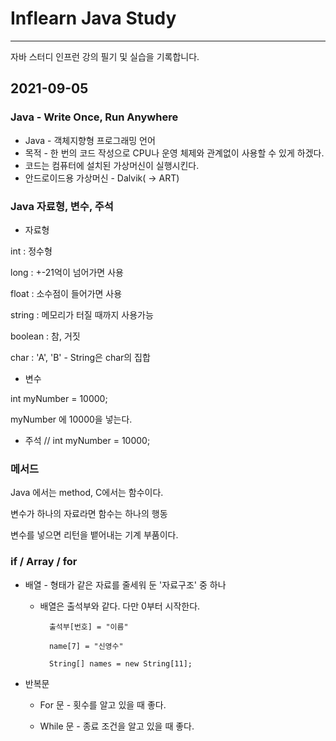 # Inflearn Java Study
---
자바 스터디 인프런 강의 필기 및 실습을 기록합니다.

## 2021-09-05
### Java - Write Once, Run Anywhere
+ Java - 객체지향형 프로그래밍 언어
+ 목적 - 한 번의 코드 작성으로 CPU나 운영 체제와 관계없이 사용할 수 있게 
하겠다.
+ 코드는 컴퓨터에 설치된 가상머신이 실행시킨다.
+ 안드로이드용 가상머신 - Dalvik( -> ART)


### Java 자료형, 변수, 주석

+ 자료형

int : 정수형

long : +-21억이 넘어가면 사용

float : 소수점이 들어가면 사용

string : 메모리가 터질 때까지 사용가능

boolean : 참, 거짓

char : 'A', 'B' - String은 char의 집합

+ 변수

int myNumber  = 10000;

myNumber 에 10000을 넣는다.


+ 주석
// int myNumber  = 10000;

### 메서드

Java 에서는 method, C에서는 함수이다.

변수가 하나의 자료라면 함수는 하나의 행동

변수를 넣으면 리턴을 뱉어내는 기계 부품이다.

### if / Array / for

+ 배열 - 형태가 같은 자료를 줄세워 둔 '자료구조' 중 하나

    + 배열은 출석부와 같다. 다만 0부터 시작한다. 

            출석부[번호] = "이름"

            name[7] = "신영수"

            String[] names = new String[11];

+ 반복문

    + For 문 - 횟수를 알고 있을 때 좋다.

    + While 문 - 종료 조건을 알고 있을 때 좋다.




